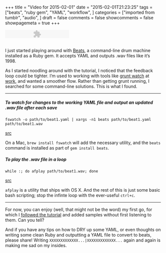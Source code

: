 +++
title = "Video for 2015-02-01"
date = "2015-02-01T21:23:25"
tags = ["beats", "ruby gem", "YAML", "workflow", ]
categories = ["imported from tumblr", "audio", ]
draft = false
comments = false
showcomments = false
showpagemeta = true
+++

<embed type="application/x-shockwave-flash" src="http://assets.tumblr.com/swf/audio_player.swf?audio_file=https%3A%2F%2Fwww.tumblr.com%2Faudio_file%2Fcodeblocks%2F109808421585%2Ftumblr_nj43f1Zwo41smebte&color=FFFFFF" height="27" width="207" quality="best" wmode="opaque"></embed><br /><br /><p>I just started playing around with <a href="http://beatsdrummachine.com/" target="_blank">Beats</a>, a command-line drum machine installed as a Ruby gem. It accepts YAML and outputs .wav files like it&rsquo;s 1998.</p>

<p>As I started noodling around with the tutorial, I noticed that the feedback loop could be tighter. I&rsquo;m used to working with tools like <a href="https://github.com/gruntjs/grunt-contrib-watch" target="_blank">grunt watch</a> at <a href="http://gamesalad.com" target="_blank">work</a>, and wanted a smoother flow. Rather than getting grunt running, I searched for some command-line solutions. This is what I found.</p>

<hr><h5>To watch for changes to the working YAML file and output an updated .wav file after each save</h5>

<p><code>fswatch -o path/to/beat1.yaml | xargs -n1 beats path/to/beat1.yaml path/to/beat1.wav</code></p>

<p><a href="https://stackoverflow.com/questions/1515730/is-there-a-command-like-watch-or-inotifywait-on-the-mac" target="_blank">src</a></p>

<p>On a Mac, <code>brew install fswatch</code> will add the necessary utility, and the <code>beats</code> command is installed as part of <code>gem install beats</code>.</p>

<h5>To play the .wav file in a loop</h5>

<p><code>while :; do afplay path/to/beat1.wav; done</code></p>

<p><a href="https://apple.stackexchange.com/questions/126667/repeat-a-song-in-afplay" target="_blank">src</a></p>

<p><code>afplay</code> is a utility that ships with OS X. And the rest of this is just some basic bash scripting; stop the infinte loop with the ever-useful <code>ctrl+c</code>.</p>

<hr><p>For now, you can enjoy (well, that might not be the word) my first go, for which I <a href="http://beatsdrummachine.com/tutorial/" target="_blank">followed the tutorial</a> and added samples without first listening to them. Can you tell?</p>

<p>And if you have any tips on how to DRY up some YAML, or even thoughts on writing some clean Ruby and outputting a YAML file to convert to beats, please share! Writing <code>XXXXXXXXXXXXX...|XXXXXXXXXXXXX...</code> again and again is making me sad on my insides.</p>